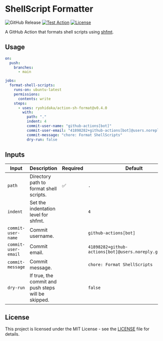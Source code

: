 # ShellScript Formatter

![GitHub Release](https://img.shields.io/github/v/release/ryohidaka/action-sh-format)
[![Test Action](https://github.com/ryohidaka/action-sh-format/actions/workflows/test.yml/badge.svg)](https://github.com/ryohidaka/action-sh-format/actions/workflows/test.yml)
[![License](https://img.shields.io/badge/license-MIT-blue.svg)](https://opensource.org/licenses/MIT)

A GitHub Action that formats shell scripts using [shfmt](https://github.com/mvdan/sh).

## Usage

```yml
on:
  push:
    branches:
      - main

jobs:
  format-shell-scripts:
    runs-on: ubuntu-latest
    permissions:
      contents: write
    steps:
      - uses: ryohidaka/action-sh-format@v0.4.0
        with:
          path: "."
          indent: 4
          commit-user-name: "github-actions[bot]"
          commit-user-email: "41898282+github-actions[bot]@users.noreply.github.com"
          commit-message: "chore: Format ShellScripts"
          dry-run: false
```

## Inputs

| Input               | Description                                         | Required | Default                                                 |
| ------------------- | --------------------------------------------------- | -------- | ------------------------------------------------------- |
| `path`              | Directory path to format shell scripts.             | ✅       | `.`                                                     |
| `indent`            | Set the indentation level for shfmt.                |          | `4`                                                     |
| `commit-user-name`  | Commit username.                                    |          | `github-actions[bot]`                                   |
| `commit-user-email` | Commit email.                                       |          | `41898282+github-actions[bot]@users.noreply.github.com` |
| `commit-message`    | Commit message.                                     |          | `chore: Format ShellScripts`                            |
| `dry-run`           | If true, the commit and push steps will be skipped. |          | `false`                                                 |

## License

This project is licensed under the MIT License - see the [LICENSE](LICENSE) file for details.
